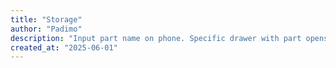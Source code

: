 ```yaml
---
title: "Storage"
author: "Padimo"
description: "Input part name on phone. Specific drawer with part opens! Can search for parts with AI (if you forgot what it's called)"
created_at: "2025-06-01"
---
```


